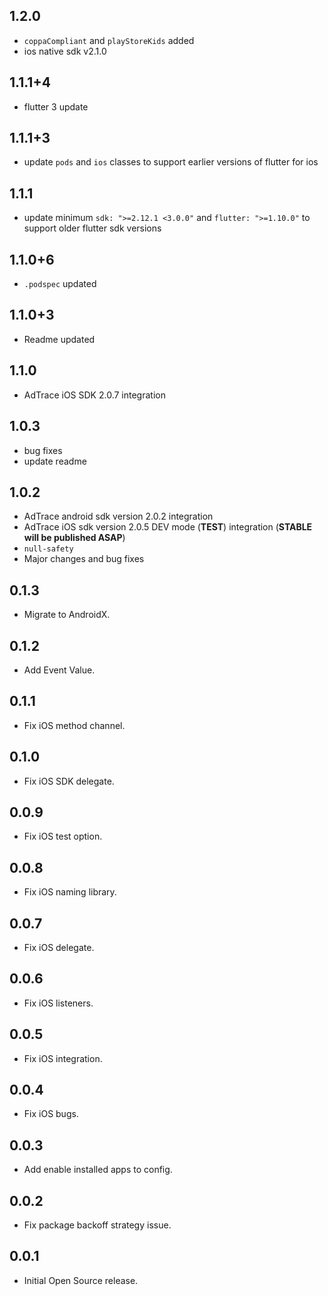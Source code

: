 ## 1.2.0
* `coppaCompliant` and `playStoreKids` added
* ios native sdk v2.1.0 


## 1.1.1+4
* flutter 3 update

## 1.1.1+3
* update `pods` and `ios` classes to support earlier versions of flutter for ios

## 1.1.1
* update minimum `sdk: ">=2.12.1 <3.0.0"` and `flutter: ">=1.10.0"` to support older flutter sdk versions

## 1.1.0+6
* `.podspec` updated


## 1.1.0+3
* Readme updated

## 1.1.0
* AdTrace iOS SDK 2.0.7 integration

## 1.0.3
* bug fixes
* update readme

## 1.0.2

* AdTrace android sdk version 2.0.2 integration
* AdTrace iOS sdk version 2.0.5 DEV mode (**TEST**) integration (**STABLE will be published ASAP**)
* `null-safety`
* Major changes and bug fixes

## 0.1.3

* Migrate to AndroidX.

## 0.1.2

* Add Event Value.

## 0.1.1

* Fix iOS method channel.

## 0.1.0

* Fix iOS SDK delegate.

## 0.0.9

* Fix iOS test option.

## 0.0.8

* Fix iOS naming library.

## 0.0.7

* Fix iOS delegate.

## 0.0.6

* Fix iOS listeners.

## 0.0.5

* Fix iOS integration.

## 0.0.4

* Fix iOS bugs.

## 0.0.3

* Add enable installed apps to config.

## 0.0.2

* Fix package backoff strategy issue.

## 0.0.1

* Initial Open Source release.


